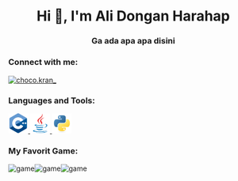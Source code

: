<h1 align="center">Hi 👋, I'm Ali Dongan Harahap</h1>
<h3 align="center">Ga ada apa apa disini</h3>

<h3 align="left">Connect with me:</h3>
<p align="left">
<a href="https://instagram.com/choco.kran_" target="blank"><img align="center" src="https://raw.githubusercontent.com/rahuldkjain/github-profile-readme-generator/master/src/images/icons/Social/instagram.svg" alt="choco.kran_" height="30" width="40" /></a>
</p>

<h3 align="left">Languages and Tools:</h3>
<p align="left"> <a href="https://www.w3schools.com/cpp/" target="_blank" rel="noreferrer"> <img src="https://raw.githubusercontent.com/devicons/devicon/master/icons/cplusplus/cplusplus-original.svg" alt="cplusplus" width="40" height="40"/> </a> <a href="https://www.java.com" target="_blank" rel="noreferrer"> <img src="https://raw.githubusercontent.com/devicons/devicon/master/icons/java/java-original.svg" alt="java" width="40" height="40"/> </a> <a href="https://www.python.org" target="_blank" rel="noreferrer"> <img src="https://raw.githubusercontent.com/devicons/devicon/master/icons/python/python-original.svg" alt="python" width="40" height="40"/> </a> </p>
<h3 align="left">My Favorit Game:</h3>
<p align="left"><img src="https://www.pngitem.com/pimgs/m/721-7218543_logo-mobile-legend-tcash-apapun-operatornya-semua-hd.png" alt="game" width="160" height="90"/><img src="https://seeklogo.com/images/V/valorant-logo-FAB2CA0E55-seeklogo.com.png" alt="game" width="160" height="160"/><img src="https://pict-c.sindonews.net/dyn/620/pena/news/2020/07/24/207/112654/minecraft-berhenti-gunakan-amazon-cloud-dan-beralih-ke-microsoft-azure-mll.jpg" alt="game" width="90" height="90"/>
